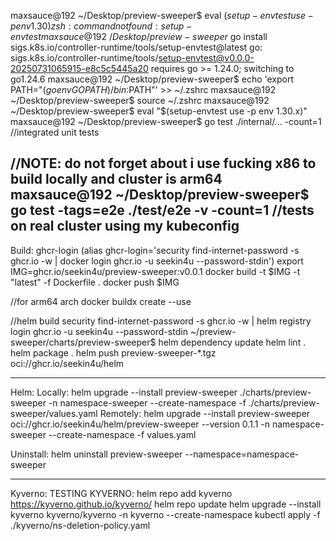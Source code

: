 maxsauce@192 ~/Desktop/preview-sweeper$ eval $(setup-envtest use -p env 1.30)
zsh: command not found: setup-envtest
maxsauce@192 ~/Desktop/preview-sweeper$ go install sigs.k8s.io/controller-runtime/tools/setup-envtest@latest
go: sigs.k8s.io/controller-runtime/tools/setup-envtest@v0.0.0-20250731065915-e8c5c5445a20 requires go >= 1.24.0; switching to go1.24.6
maxsauce@192 ~/Desktop/preview-sweeper$ echo 'export PATH="$(go env GOPATH)/bin:$PATH"' >> ~/.zshrc
maxsauce@192 ~/Desktop/preview-sweeper$ source ~/.zshrc
maxsauce@192 ~/Desktop/preview-sweeper$ eval "$(setup-envtest use -p env 1.30.x)"
maxsauce@192 ~/Desktop/preview-sweeper$ go test ./internal/... -count=1    //integrated unit tests

//NOTE: do not forget about i use fucking x86 to build locally and cluster is arm64
maxsauce@192 ~/Desktop/preview-sweeper$ go test -tags=e2e ./test/e2e -v -count=1                 //tests on real cluster using my kubeconfig
---
Build:
ghcr-login (alias ghcr-login='security find-internet-password -s ghcr.io -w | docker login ghcr.io -u seekin4u --password-stdin')
export IMG=ghcr.io/seekin4u/preview-sweeper:v0.0.1
docker build -t $IMG -t "latest" -f Dockerfile .
docker push $IMG

//for arm64 arch
docker buildx create --use

//helm build
security find-internet-password -s ghcr.io -w | helm registry login ghcr.io -u seekin4u --password-stdin
~/preview-sweeper/charts/preview-sweeper$ helm dependency update
helm lint .
helm package .
helm push preview-sweeper-*.tgz oci://ghcr.io/seekin4u/helm
  
---
Helm:
Locally: helm upgrade --install preview-sweeper ./charts/preview-sweeper -n namespace-sweeper --create-namespace -f ./charts/preview-sweeper/values.yaml
Remotely: helm upgrade --install preview-sweeper oci://ghcr.io/seekin4u/helm/preview-sweeper --version 0.1.1 -n namespace-sweeper --create-namespace -f values.yaml

Uninstall: helm uninstall preview-sweeper --namespace=namespace-sweeper

---
Kyverno: 
TESTING KYVERNO:
helm repo add kyverno https://kyverno.github.io/kyverno/
helm repo update
helm upgrade --install kyverno kyverno/kyverno -n kyverno --create-namespace
kubectl apply -f ./kyverno/ns-deletion-policy.yaml
